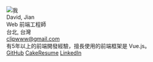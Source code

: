   <div class="text-center">
    <div class="">
      <img class="w-32 rounded-full" :src="$withBase('/images/pic.png')"  alt="我" />
    </div>
    <div class="text-3xl my-2">David, Jian</div>
    <div class="text-xl">Web 前端工程師</div>
    <div class="my-1 text-sm">台北, 台灣</div>
    <div class="my-1 text-sm">
      <a href="mailto:clipwww@gmail.com">clipwww@gmail.com</a>
    </div>
    <div class="my-5">有5年以上的前端開發經驗，擅長使用的前端框架是 <span class="text-vue font-bold">Vue.js</span>。</div>
    <div>
      <a class="text-lg mx-3 no-underline" href="https://github.com/clipwww" target="_blank">GitHub<OutboundLink /></a>
      <a class="text-lg mx-3 no-underline" href="https://www.cakeresume.com/me/er-ting-jian" target="_blank">CakeResume<OutboundLink /></a>
      <a class="text-lg mx-3 no-underline" href="https://www.linkedin.com/in/davidjian/" target="_blank">LinkedIn<OutboundLink /></a>
    </div>
  </div>


